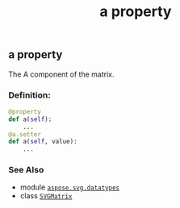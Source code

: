 ﻿---
title: a property
second_title: Aspose.SVG for Python via .NET API References
description: 
type: docs
weight: 110
url: /python-net/aspose.svg.datatypes/svgmatrix/a/
is_root: false
---

## a property


The A component of the matrix.
### Definition:
```python
@property
def a(self):
    ...
@a.setter
def a(self, value):
    ...
```

### See Also
* module [`aspose.svg.datatypes`](../../)
* class [`SVGMatrix`](/svg/python-net/aspose.svg.datatypes/svgmatrix)
